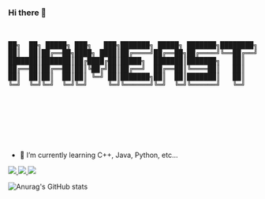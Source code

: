 ### Hi there 👋
<pre align="center">


██╗  ██╗ █████╗ ███╗   ███╗███████╗ █████╗ ███████╗████████╗
██║  ██║██╔══██╗████╗ ████║██╔════╝██╔══██╗██╔════╝╚══██╔══╝
███████║███████║██╔████╔██║█████╗  ███████║███████╗   ██║   
██╔══██║██╔══██║██║╚██╔╝██║██╔══╝  ██╔══██║╚════██║   ██║   
██║  ██║██║  ██║██║ ╚═╝ ██║███████╗██║  ██║███████║   ██║   
╚═╝  ╚═╝╚═╝  ╚═╝╚═╝     ╚═╝╚══════╝╚═╝  ╚═╝╚══════╝   ╚═╝   
                                                            
                                                           
                        
                        



</pre>

- 🌱 I’m currently learning C++, Java, Python, etc...




<a href="https://developer.android.com" target="_blank"><img src="https://img.shields.io/badge/Android-3DDC84?style=flat-square&logo=AndroidStuio&logoColor=white"/> </a><a href="https://developer.android.com" target="_blank"><img src="https://img.shields.io/badge/C++-00599C?style=flat-square&logo=C++&logoColor=white"/> </a><a href="https://www.java.com/ko/" target="_blank"><img src="https://img.shields.io/badge/Java-007396?style=flat-square&logo=Java&logoColor=white"/></a>

![Anurag's GitHub stats](https://github-readme-stats.vercel.app/api?username=Hameast&theme=default&show_icons=true)

<!--
**Hameast/Hameast** is a ✨ _special_ ✨ repository because its `README.md` (this file) appears on your GitHub profile.

Here are some ideas to get you started:

- 🔭 I’m currently working on ...
- 🌱 I’m currently learning C++, Java, Python, etc...
- 👯 I’m looking to collaborate on ...
- 🤔 I’m looking for help with ...
- 💬 Ask me about ...
- 📫 How to reach me: ...
- 😄 Pronouns: ...
- ⚡ Fun fact: ...
-->
